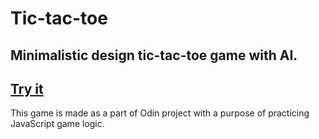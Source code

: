 # Tic-tac-toe
## Minimalistic design tic-tac-toe game with AI.
## [Try it](https://darko-bazalac.github.io/tic-tac-toe/)

This game is made as a part of Odin project with a purpose of practicing JavaScript game logic.

